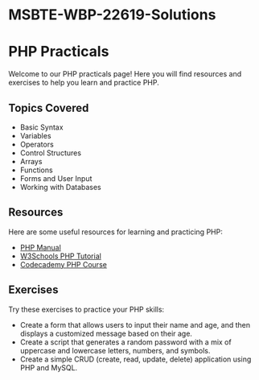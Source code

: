 # MSBTE-WBP-22619-Solutions
<body>
    <h1>PHP Practicals</h1>
    <p>Welcome to our PHP practicals page! Here you will find resources and exercises to help you learn and practice PHP.</p>
    <h2>Topics Covered</h2>
    <ul>
      <li>Basic Syntax</li>
      <li>Variables</li>
      <li>Operators</li>
      <li>Control Structures</li>
      <li>Arrays</li>
      <li>Functions</li>
      <li>Forms and User Input</li>
      <li>Working with Databases</li>
    </ul>
    <h2>Resources</h2>
    <p>Here are some useful resources for learning and practicing PHP:</p>
    <ul>
      <li><a href="https://www.php.net/manual/en/index.php">PHP Manual</a></li>
      <li><a href="https://www.w3schools.com/php/default.asp">W3Schools PHP Tutorial</a></li>
      <li><a href="https://www.codecademy.com/learn/learn-php">Codecademy PHP Course</a></li>
    </ul>
    <h2>Exercises</h2>
    <p>Try these exercises to practice your PHP skills:</p>
    <ul>
      <li>Create a form that allows users to input their name and age, and then displays a customized message based on their age.</li>
      <li>Create a script that generates a random password with a mix of uppercase and lowercase letters, numbers, and symbols.</li>
      <li>Create a simple CRUD (create, read, update, delete) application using PHP and MySQL.</li>
    </ul>
  </body>
